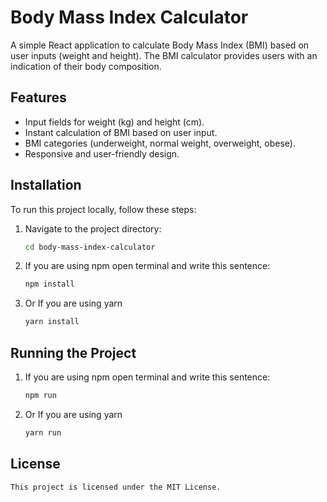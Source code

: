 # Body Mass Index Calculator

A simple React application to calculate Body Mass Index (BMI) based on user inputs (weight and height). The BMI calculator provides users with an indication of their body composition.

## Features

- Input fields for weight (kg) and height (cm).
- Instant calculation of BMI based on user input.
- BMI categories (underweight, normal weight, overweight, obese).
- Responsive and user-friendly design.

## Installation

To run this project locally, follow these steps:

1.  Navigate to the project directory:
    ``` bash
    cd body-mass-index-calculator
    ```
2.  If you are using npm open terminal and write this sentence:
    ``` bash
    npm install
    ```
3.  Or If you are using yarn 
    ``` bash
    yarn install
    ```
## Running the Project   

1.  If you are using npm open terminal and write this sentence:
    ``` bash
    npm run
    ```
2.  Or If you are using yarn 
    ``` bash
    yarn run
    ```

## License
    
    This project is licensed under the MIT License. 